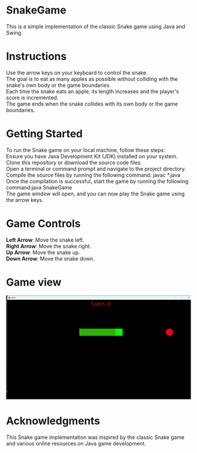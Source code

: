 # SnakeGame

This is a simple implementation of the classic Snake game using Java and Swing.

# Instructions

Use the arrow keys on your keyboard to control the snake.
<br>The goal is to eat as many apples as possible without colliding with the snake's own body or the game boundaries.
<br>Each time the snake eats an apple, its length increases and the player's score is incremented.
<br>The game ends when the snake collides with its own body or the game boundaries.

# Getting Started

To run the Snake game on your local machine, follow these steps:
<br>Ensure you have Java Development Kit (JDK) installed on your system.
<br>Clone this repository or download the source code files.
<br>Open a terminal or command prompt and navigate to the project directory.
<br>Compile the source files by running the following command: javac *.java
<br> Once the compilation is successful, start the game by running the following command:java SnakeGame
<br>The game window will open, and you can now play the Snake game using the arrow keys.

# Game Controls

**Left Arrow**: Move the snake left.
<br>**Right Arrow**: Move the snake right.
<br>**Up Arrow**: Move the snake up.
<br>**Down Arrow**: Move the snake down.

# Game view

![SnakeGame](https://github.com/Jennynamela/SnakeGame/blob/main/Screenshot%20(437).png)


# Acknowledgments

This Snake game implementation was inspired by the classic Snake game and various online resources on Java game development.
